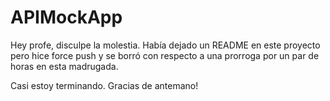 # APIMockApp

Hey profe, disculpe la molestia. Había dejado un README en este proyecto pero hice force push y se borró con respecto a una prorroga por un par de horas en esta madrugada.

Casi estoy terminando. Gracias de antemano!
